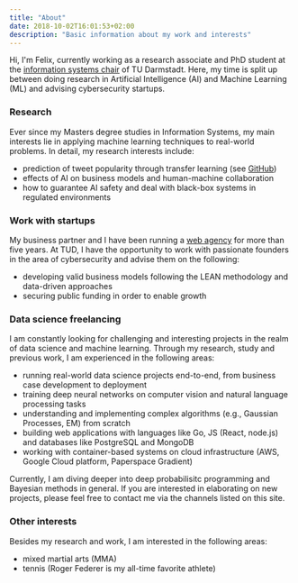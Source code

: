 ```yaml
---
title: "About"
date: 2018-10-02T16:01:53+02:00
description: "Basic information about my work and interests"
---
```


Hi, I'm Felix, currently working as a research associate and PhD student at
the [information systems chair](https://www.is.tu-darmstadt.de/fachgebiet_is/index.en.jsp)
of TU Darmstadt. Here, my time is split up between doing research in Artificial Intelligence (AI) and Machine Learning (ML) and advising cybersecurity startups.

### Research

Ever since my Masters degree studies in Information Systems, my main interests
lie in applying machine learning techniques to real-world problems. In detail,
my research interests include:

- prediction of tweet popularity through transfer learning (see [GitHub](https://github.com/felixpeters/retweet-prediction))
- effects of AI on business models and human-machine collaboration
- how to guarantee AI safety and deal with black-box systems in regulated environments

### Work with startups

My business partner and I have been running a [web agency](https://albrechtpeters.de/) 
for more than five years. At TUD, I have the opportunity to work with passionate
founders in the area of cybersecurity and advise them on the following:

- developing valid business models following the LEAN methodology and data-driven
approaches
- securing public funding in order to enable growth

### Data science freelancing

I am constantly looking for challenging and interesting projects in the realm
of data science and machine learning. Through my research, study and previous
work, I am experienced in the following areas:

- running real-world data science projects end-to-end, from business case development to deployment
- training deep neural networks on computer vision and natural language processing
tasks
- understanding and implementing complex algorithms (e.g., Gaussian Processes, EM) 
from scratch
- building web applications with languages like Go, JS (React, node.js) and
databases like PostgreSQL and MongoDB
- working with container-based systems on cloud infrastructure (AWS, Google
Cloud platform, Paperspace Gradient)

Currently, I am diving deeper into deep probabilisitc programming and Bayesian
methods in general.
If you are interested in elaborating on new projects, please feel free to contact
me via the channels listed on this site.

### Other interests

Besides my research and work, I am interested in the following areas:

- mixed martial arts (MMA)
- tennis (Roger Federer is my all-time favorite athlete)
